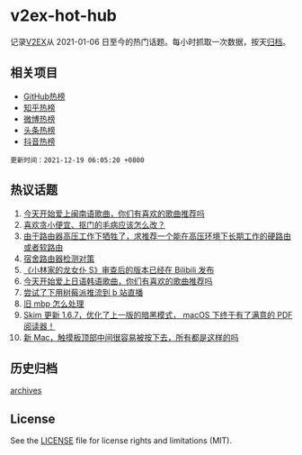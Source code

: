 # v2ex-hot-hub

 记录[V2EX](https://www.v2ex.com/)从 2021-01-06 日至今的热门话题。每小时抓取一次数据，按天[归档](archives)。
 
 ## 相关项目

- [GitHub热榜](https://github.com/snaildev/github-hot-hub)
- [知乎热榜](https://github.com/snaildev/zhihu-hot-hub)
- [微博热榜](https://github.com/snaildev/weibo-hot-hub)
- [头条热榜](https://github.com/snaildev/toutiao-hot-hub)
- [抖音热榜](https://github.com/snaildev/douyin-hot-hub)


 `更新时间：2021-12-19 06:05:20 +0800`

## 热议话题

1. [今天开始爱上闽南语歌曲，你们有喜欢的歌曲推荐吗](https://www.v2ex.com/t/822962)
1. [喜欢贪小便宜、抠门的毛病应该怎么改？](https://www.v2ex.com/t/823019)
1. [由于路由器高压工作下牺牲了，求推荐一个能在高压环境下长期工作的硬路由或者软路由](https://www.v2ex.com/t/822985)
1. [宿舍路由器检测对策](https://www.v2ex.com/t/822938)
1. [《小林家的龙女仆 S》审查后的版本已经在 Bilibili 发布](https://www.v2ex.com/t/823006)
1. [今天开始爱上日语韩语歌曲，你们有喜欢的歌曲推荐吗](https://www.v2ex.com/t/823014)
1. [尝试了下用树莓派推流到 b 站直播](https://www.v2ex.com/t/822941)
1. [旧 mbp 怎么处理](https://www.v2ex.com/t/822969)
1. [Skim 更新 1.6.7，优化了上一版的暗黑模式， macOS 下终于有了满意的 PDF 阅读器！](https://www.v2ex.com/t/823002)
1. [新 Mac，触摸板顶部中间很容易被按下去，所有都是这样的吗](https://www.v2ex.com/t/822948)

## 历史归档

[archives](archives)

## License

See the [LICENSE](LICENSE) file for license rights and limitations (MIT).

